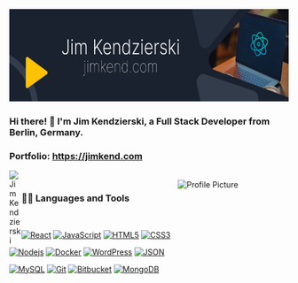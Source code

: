<img alt="Profile Banner" src="/images/banner.png" width="640" height="167" />

### Hi there! 👋 I'm Jim Kendzierski, a Full Stack Developer from Berlin, Germany.

### Portfolio: https://jimkend.com

<a href="https://www.linkedin.com/in/jim-kendzierski">
  <img align="left" alt="Jim Kendzierski" width="22px" src="https://cdn.jsdelivr.net/npm/simple-icons@v3/icons/linkedin.svg" />
</a>

<br />

  <img align="right" alt="Profile Picture" src="/images/portrait.png" width="200" height="200" />
  
### 👨‍💻 Languages and Tools

<br />

[![React](https://img.shields.io/badge/-React-black?style=flat&logo=react&link=https://github.com/JimKendz)](https://github.com/JimKendz) 
[![JavaScript](https://img.shields.io/badge/-JavaScript-black?style=flat&logo=javascript&link=https://github.com/JimKendz)](https://github.com/JimKendz) 
[![HTML5](https://img.shields.io/badge/-HTML5-E34F26?style=flat&logo=html5&logoColor=white&link=https://github.com/JimKendz)](https://github.com/JimKendz) 
[![CSS3](https://img.shields.io/badge/-CSS3-1572B6?style=flat&logo=css3&link=https://github.com/JimKendz)](https://github.com/JimKendz) 

[![Nodejs](https://img.shields.io/badge/-Nodejs-green?style=flat&logo=Node.js&link=https://github.com/BRdhanani)](https://github.com/BRdhanani) 
[![Docker](https://img.shields.io/badge/-Docker-black?style=flat&logo=docker&link=https://github.com/BRdhanani)](https://github.com/BRdhanani) 
[![WordPress](https://img.shields.io/badge/-WordPress-blue?style=flat&logo=wordpress&link=https://github.com/BRdhanani)](https://github.com/BRdhanani) 
[![JSON](https://img.shields.io/badge/-json-02569B?style=flat&logo=json&link=https://github.com/BRdhanani)](https://github.com/BRdhanani)

[![MySQL](https://img.shields.io/badge/-MySQL-black?style=flat&logo=mysql&link=https://github.com/BRdhanani)](https://github.com/BRdhanani)
[![Git](https://img.shields.io/badge/-Git-black?style=flat&logo=git&link=https://github.com/BRdhanani)](https://github.com/BRdhanani) 
[![Bitbucket](https://img.shields.io/badge/-Bitbucket-blue?style=flat&logo=bitbucket&link=https://github.com/BRdhanani)](https://github.com/BRdhanani)
[![MongoDB](https://img.shields.io/badge/-MongoDB-FCA121?style=flat&logo=mongodb&link=https://github.com/BRdhanani)](https://gitlab.com/BRdhanani) 
